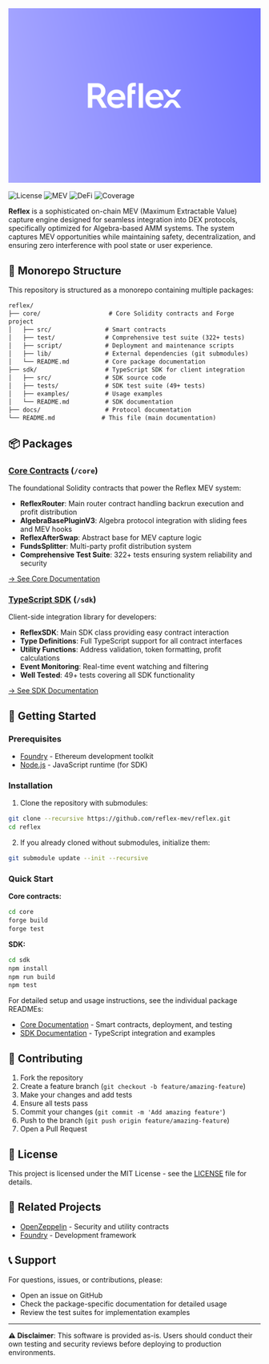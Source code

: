 <div align="center">
  <img src="logo.svg" alt="Reflex MEV Logo" />
</div>

![License](https://img.shields.io/badge/License-MIT-green.svg)
![MEV](https://img.shields.io/badge/MEV-Capture%20Engine-green.svg)
![DeFi](https://img.shields.io/badge/DeFi-Integration-purple.svg)
![Coverage](https://img.shields.io/badge/Coverage-94%25-brightgreen.svg)

**Reflex** is a sophisticated on-chain MEV (Maximum Extractable Value) capture engine designed for seamless integration into DEX protocols, specifically optimized for Algebra-based AMM systems. The system captures MEV opportunities while maintaining safety, decentralization, and ensuring zero interference with pool state or user experience.

## 📁 Monorepo Structure

This repository is structured as a monorepo containing multiple packages:

```
reflex/
├── core/                   # Core Solidity contracts and Forge project
│   ├── src/               # Smart contracts
│   ├── test/              # Comprehensive test suite (322+ tests)
│   ├── script/            # Deployment and maintenance scripts
│   ├── lib/               # External dependencies (git submodules)
│   └── README.md          # Core package documentation
├── sdk/                   # TypeScript SDK for client integration
│   ├── src/               # SDK source code
│   ├── tests/             # SDK test suite (49+ tests)
│   ├── examples/          # Usage examples
│   └── README.md          # SDK documentation
├── docs/                  # Protocol documentation
└── README.md             # This file (main documentation)
```

## 📦 Packages

### [Core Contracts](/core) (`/core`)

The foundational Solidity contracts that power the Reflex MEV system:

- **ReflexRouter**: Main router contract handling backrun execution and profit distribution
- **AlgebraBasePluginV3**: Algebra protocol integration with sliding fees and MEV hooks
- **ReflexAfterSwap**: Abstract base for MEV capture logic
- **FundsSplitter**: Multi-party profit distribution system
- **Comprehensive Test Suite**: 322+ tests ensuring system reliability and security

[→ See Core Documentation](/core/README.md)

### [TypeScript SDK](/sdk) (`/sdk`)

Client-side integration library for developers:

- **ReflexSDK**: Main SDK class providing easy contract interaction
- **Type Definitions**: Full TypeScript support for all contract interfaces
- **Utility Functions**: Address validation, token formatting, profit calculations
- **Event Monitoring**: Real-time event watching and filtering
- **Well Tested**: 49+ tests covering all SDK functionality

[→ See SDK Documentation](/sdk/README.md)

## 🚀 Getting Started

### Prerequisites

- [Foundry](https://getfoundry.sh/) - Ethereum development toolkit
- [Node.js](https://nodejs.org/) - JavaScript runtime (for SDK)

### Installation

1. Clone the repository with submodules:

```bash
git clone --recursive https://github.com/reflex-mev/reflex.git
cd reflex
```

2. If you already cloned without submodules, initialize them:

```bash
git submodule update --init --recursive
```

### Quick Start

**Core contracts:**

```bash
cd core
forge build
forge test
```

**SDK:**

```bash
cd sdk
npm install
npm run build
npm test
```

For detailed setup and usage instructions, see the individual package READMEs:

- [Core Documentation](/core/README.md) - Smart contracts, deployment, and testing
- [SDK Documentation](/sdk/README.md) - TypeScript integration and examples

## 🤝 Contributing

1. Fork the repository
2. Create a feature branch (`git checkout -b feature/amazing-feature`)
3. Make your changes and add tests
4. Ensure all tests pass
5. Commit your changes (`git commit -m 'Add amazing feature'`)
6. Push to the branch (`git push origin feature/amazing-feature`)
7. Open a Pull Request

## 📄 License

This project is licensed under the MIT License - see the [LICENSE](LICENSE) file for details.

## 🔗 Related Projects

- [OpenZeppelin](https://github.com/OpenZeppelin/openzeppelin-contracts) - Security and utility contracts
- [Foundry](https://github.com/foundry-rs/foundry) - Development framework

## 📞 Support

For questions, issues, or contributions, please:

- Open an issue on GitHub
- Check the package-specific documentation for detailed usage
- Review the test suites for implementation examples

---

**⚠️ Disclaimer**: This software is provided as-is. Users should conduct their own testing and security reviews before deploying to production environments.
